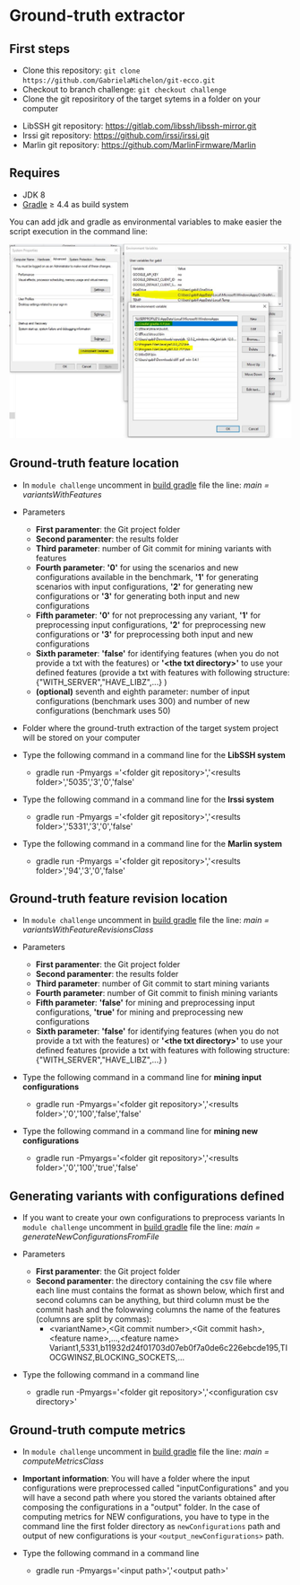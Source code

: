 # Ground-truth extractor

## First steps

* Clone this repository: `git clone https://github.com/GabrielaMichelon/git-ecco.git`
* Checkout to branch challenge: `git checkout challenge`
* Clone the git reposiritory of the target sytems in a folder on your computer
 - LibSSH git repository: https://gitlab.com/libssh/libssh-mirror.git
 - Irssi git repository: https://github.com/irssi/irssi.git
 - Marlin git repository: https://github.com/MarlinFirmware/Marlin


## Requires

* JDK 8
* [Gradle](http://gradle.org/ "Gradle") &#8805; 4.4 as build system

You can add jdk and gradle as environmental variables to make easier the script execution in the command line:

![Environmental_Variables](doc/gradle_and_jdk.JPG "Environmental_Variables")





## Ground-truth feature location


* In `module challenge` uncomment in [build gradle](https://github.com/GabrielaMichelon/git-ecco/blob/challenge/challenge/build.gradle) file the line: *main = variantsWithFeatures*

* Parameters
  - **First paramenter**: the Git project folder
  - **Second paramenter**: the results folder
  - **Third parameter**: number of Git commit for mining variants with features
  - **Fourth parameter**: **'0'** for using the scenarios and new configurations available in the benchmark, **'1'** for generating scenarios with input configurations, **'2'** for generating new configurations or **'3'** for generating both input and new configurations
  - **Fifth parameter**: **'0'** for not preprocessing any variant, **'1'** for preprocessing input configurations, **'2'** for preprocessing new configurations or **'3'** for preprocessing both input and new configurations
  - **Sixth parameter**: **'false'** for identifying features (when you do not provide a txt with the features) or **'\<the txt directory>'** to use your defined features (provide a txt with features with following structure: {"WITH_SERVER","HAVE_LIBZ",...} )
  - **(optional)** seventh and eighth parameter: number of input configurations (benchmark uses 300) and number of new configurations (benchmark uses 50)
 

* Folder where the ground-truth extraction of the target system project will be stored on your computer

* Type the following command in a command line for the **LibSSH system**
  - gradle run -Pmyargs ='\<folder git repository>','\<results folder>','5035','3','0','false'
  
  
* Type the following command in a command line for the **Irssi system**
  - gradle run -Pmyargs ='\<folder git repository>','\<results folder>','5331','3','0','false'

* Type the following command in a command line for the **Marlin system**
  - gradle run -Pmyargs ='\<folder git repository>','\<results folder>','94','3','0','false'

## Ground-truth feature revision location


* In `module challenge` uncomment in [build gradle](https://github.com/GabrielaMichelon/git-ecco/blob/challenge/challenge/build.gradle) file the line: *main = variantsWithFeatureRevisionsClass*

* Parameters
  - **First paramenter**: the Git project folder
  - **Second paramenter**: the results folder
  - **Third parameter**: number of Git commit to start mining variants
  - **Fourth parameter**: number of Git commit to finish mining variants
  - **Fifth parameter**: **'false'** for mining and preprocessing input configurations, **'true'** for mining and preprocessing new configurations
  - **Sixth parameter**: **'false'** for identifying features (when you do not provide a txt with the features) or **'\<the txt directory>'** to use your defined features (provide a txt with features with following structure: {"WITH_SERVER","HAVE_LIBZ",...} )



* Type the following command in a command line for **mining input configurations**
  - gradle run -Pmyargs='\<folder git repository>','\<results folder>','0','100','false','false'


* Type the following command in a command line for **mining new configurations**
  - gradle run -Pmyargs='\<folder git repository>','\<results folder>','0','100','true','false'


## Generating variants with configurations defined

* If you want to create your own configurations to preprocess variants In `module challenge` uncomment in [build gradle](https://github.com/GabrielaMichelon/git-ecco/blob/challenge/challenge/build.gradle) file the line: *main = generateNewConfigurationsFromFile*

* Parameters
  - **First paramenter**: the Git project folder
  - **Second paramenter**: the directory containing the csv file where each line must contains the format as shown below, which first and second columns can be anything, but third column must be the commit hash and the folowwing columns the name of the features (columns are split by commas):
    - \<variantName>,\<Git commit number>,\<Git commit hash>,\<feature name>,...,\<feature name>
      Variant1,5331,b11932d24f01703d07eb0f7a0de6c226ebcde195,TIOCGWINSZ,BLOCKING_SOCKETS,...
  

* Type the following command in a command line
  - gradle run -Pmyargs='\<folder git repository>','\<configuration csv directory>'


## Ground-truth compute metrics

* In `module challenge` uncomment in [build gradle](https://github.com/GabrielaMichelon/git-ecco/blob/challenge/challenge/build.gradle) file the line: *main = computeMetricsClass*

* **Important information**: You will have a folder where the input configurations were preprocessed called "inputConfigurations" and you will have a second path where you stored the variants obtained after composing the configurations in a "output" folder. In the case of computing metrics for NEW configurations, you have to type in the command line the first folder directory as `newConfigurations` path and output of new configurations is your `<output_newConfigurations>` path.


* Type the following command in a command line
  - gradle run -Pmyargs='\<input path>','\<output path>'
